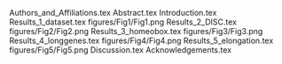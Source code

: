Authors_and_Affiliations.tex
Abstract.tex
Introduction.tex
Results_1_dataset.tex
figures/Fig1/Fig1.png
Results_2_DISC.tex
figures/Fig2/Fig2.png
Results_3_homeobox.tex
figures/Fig3/Fig3.png
Results_4_longgenes.tex
figures/Fig4/Fig4.png
Results_5_elongation.tex
figures/Fig5/Fig5.png
Discussion.tex
Acknowledgements.tex
